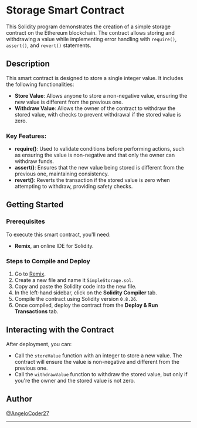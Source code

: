 # Storage Smart Contract

This Solidity program demonstrates the creation of a simple storage contract on the Ethereum blockchain. The contract allows storing and withdrawing a value while implementing error handling with `require()`, `assert()`, and `revert()` statements.

## Description

This smart contract is designed to store a single integer value. It includes the following functionalities:

- **Store Value**: Allows anyone to store a non-negative value, ensuring the new value is different from the previous one.
- **Withdraw Value**: Allows the owner of the contract to withdraw the stored value, with checks to prevent withdrawal if the stored value is zero.

### Key Features:
- **require()**: Used to validate conditions before performing actions, such as ensuring the value is non-negative and that only the owner can withdraw funds.
- **assert()**: Ensures that the new value being stored is different from the previous one, maintaining consistency.
- **revert()**: Reverts the transaction if the stored value is zero when attempting to withdraw, providing safety checks.

## Getting Started

### Prerequisites

To execute this smart contract, you'll need:

- **Remix**, an online IDE for Solidity.

### Steps to Compile and Deploy

1. Go to [Remix](https://remix.ethereum.org/).
2. Create a new file and name it `SimpleStorage.sol`.
3. Copy and paste the Solidity code into the new file.
4. In the left-hand sidebar, click on the **Solidity Compiler** tab.
5. Compile the contract using Solidity version `0.8.26`.
6. Once compiled, deploy the contract from the **Deploy & Run Transactions** tab.

## Interacting with the Contract

After deployment, you can:

- Call the `storeValue` function with an integer to store a new value. The contract will ensure the value is non-negative and different from the previous one.
- Call the `withdrawValue` function to withdraw the stored value, but only if you're the owner and the stored value is not zero.

## Author

[@AngeloCoder27](https://github.com/AngeloCoder27)

---
